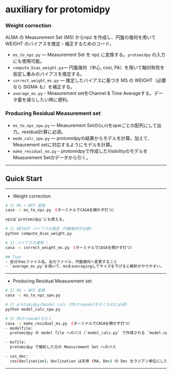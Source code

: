 # auxiliary for protomidpy


### Weight correction
ALMA の Measurement Set (MS) からnpz を作成し、円盤の幾何を用いて WEIGHT のバイアスを推定・補正するためのコード。

* `ms_to_npz.py` — Measurement Set を npz に変換する。`protomidpy` の入力にも使用可能。
* `compute_bias_weight.py`— 円盤幾何（中心, cosi, PA）を用いて軸対称性を仮定し重みのバイアスを推定する。
* `correct_weight_ms.py`  — 推定したバイアスに基づき MS の WEIGHT（必要なら SIGMA も）を補正する。
* `average_ms.py` - Measurement setをChannel & Time Averageする。データ量を減らしたい時に便利。

### Producing Residual Measurement set
* `ms_to_npz_spw.py` — Measurement Setの(u,v)をspwごとの配列にして出力。residual計算に必須。
* `mode_calc_spw.py` — protomidpyの結果からモデルを計算。加えて、Meaurement setに対応するようにモデルを計算。
* `make_residual_ms.py` - protomidpyで作成したVisibilityのモデルをMeasurement Setのデータから引く。

---

## Quick Start
---

- Weight correction

```bash
# 1) MS → NPZ 変換
casa -c ms_to_npz.py　(ターミナルでCASAを開かず打つ）

npzは`protomidpy`にも使える。

# 2) WEIGHT バイアスの推定（円盤幾何が必要）
python compute_bias_weight.py

# 3) バイアスの適用（
casa -c correct_weight_ms.py　(ターミナルでCASAを開かず打つ）

## Tips
- 自分のmsファイル名、出力ファイル、円盤幾何へ変更すること
- `average_ms.py`を用いて、msをaveragingしてサイズを下げると解析がやりやすい。
```
---

- Producing Residual Measurement set
```bash
# 1) MS → NPZ 変換
casa -c ms_to_npz_spw.py　

# 2) protomidpyのmodel calc (MSからmodelを引くために必須)
python model_calc_spw.py

# 3) MSからmodelを引く
casa -c make_residual_ms.py　(ターミナルでCASAを開かず打つ）
- modelfile:  
  protomidpy の model file へのパス（`model_calc.py` で作成される `model.npz`）

- msfile:  
  protomidpy で解析した元の Measurement Set へのパス

- cos_dec:  
  cos(declination)。declination は天体 (RA, Dec) の Dec をラジアン単位にしたもの

```
---


